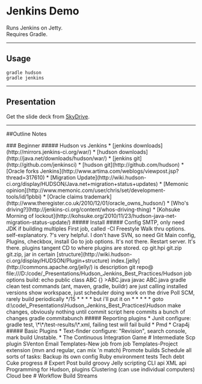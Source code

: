 # Jenkins Demo
Runs Jenkins on Jetty.  
Requires Gradle.  

---
## Usage
    gradle hudson
    gradle jenkins

---
## Presentation
Get the slide deck from [SkyDrive](http://cid-adc7888fd558a4e8.office.live.com/self.aspx/.Public/Presentations/).

---
##Outline Notes
<base target="_blank">
### Beginner
##### Hudson vs Jenkins
   * [jenkins downloads](http://mirrors.jenkins-ci.org/war/)
   * [hudson downloads](http://java.net/downloads/hudson/war/)
   * [jenkins git](http://github.com/jenkinsci)
   * [hudson git](http://github.com/hudson)  
   * [Oracle forks Jenkins](http://www.artima.com/weblogs/viewpost.jsp?thread=317610)
   * [Migration Update](http://wiki.hudson-ci.org/display/HUDSON/Java.net+migration+status+updates)
   * [Memonic opinion](http://www.memonic.com/user/chris/set/development-tools/id/1pbbi)
   * [Oracle claims trademark](http://www.theregister.co.uk/2010/12/01/oracle_owns_hudson/)
   * [Who's driving?](http://jenkins-ci.org/content/whos-driving-thing)
   * [Kohsuke Morning of lockout](http://kohsuke.org/2010/11/23/hudson-java-net-migration-status-update/)
##### Install
##### Config
        SMTP, only need JDK if building multiples
        First job, called -CI
        Freestyle
        Walk thru options. self-explanatory. ?'s very helpful.
        I don't have SVN, so need Git
        Main config, Plugins, checkbox, install
        Go to job options. It's not there.
        Restart server. It's there.
        plugins tangent   
            CD to where plugins are stored.
            cp git.hpi git.zip
            git.zip, jar in certain [structure](http://wiki.hudson-ci.org/display/HUDSON/Plugin+structure)
            index.[jelly](http://commons.apache.org/jelly/) is description
        git repo@  file:///D:/code/_Presentations/Hudson_Jenkins_Best_Practices/Hudson
        job options build:
            echo public class ABC {} >ABC.java 
            javac ABC.java 
            gradle clean test
        commands (ant, maven, gradle, buildr) are just calling installed versions
        show workspace, just scheduler doing work on the drive
        Poll SCM, rarely build periodically
            */15 * * * *
        but i'll put it on
            * * * * *
        goto d:\code\_Presentations\Hudson_Jenkins_Best_Practices\Hudson
        make changes, obviously nothing until commit
        script here commits a bunch of changes
        gradle commitabunch
##### Reporting plugins
  * Junit     configure:  gradle test, \*\*/test-results/\*.xml,  failing test will fail build
  * Pmd
  * Crap4j
##### Basic Plugins
  * Text-finder   configure: "Revision", search console, mark build Unstable.
  * The Continuous Integration Game
# Intermediate
  Scp plugin
  SVenton
  Email
  Templates-New job from job
  Templates-Project extension (mvn and regular, can mix 'n match)
  Promote builds
  Schedule all sorts of tasks:
   Backup its own config
   Ruby environment tests
   Tech debt
   Cuke progress
# Expert
  Post build groovy
  Jelly scripting
  CLI api
  XML api
  Programming for Hudson, plugins
  Clustering (can use individual computers)
  Cloud bee
 # Workflow Build Streams
